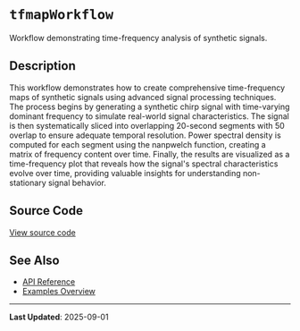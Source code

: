# `tfmapWorkflow`

Workflow demonstrating time-frequency analysis of synthetic signals.

## Description

This workflow demonstrates how to create comprehensive time-frequency maps of synthetic signals using advanced signal processing techniques. The process begins by generating a synthetic chirp signal with time-varying dominant frequency to simulate real-world signal characteristics. The signal is then systematically sliced into overlapping 20-second segments with 50 overlap to ensure adequate temporal resolution. Power spectral density is computed for each segment using the nanpwelch function, creating a matrix of frequency content over time. Finally, the results are visualized as a time-frequency plot that reveals how the signal's spectral characteristics evolve over time, providing valuable insights for understanding non-stationary signal behavior.

## Source Code

[View source code](https://github.com/BSICoS/biosigmat/tree/main/examples/workflows/tfmapWorkflow.m)

## See Also

- [API Reference](../index.md)
- [Examples Overview](index.md)

---

**Last Updated**: 2025-09-01
